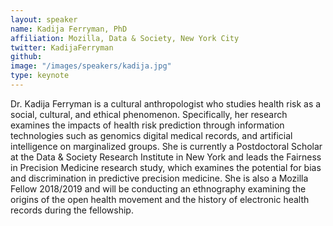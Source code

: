```yaml
---
layout: speaker
name: Kadija Ferryman, PhD
affiliation: Mozilla, Data & Society, New York City
twitter: KadijaFerryman
github: 
image: "/images/speakers/kadija.jpg"
type: keynote
---
```


Dr. Kadija Ferryman is a cultural anthropologist who studies health risk as a social, cultural, and ethical phenomenon. Specifically, her research examines the impacts of health risk prediction through information technologies such as genomics digital medical records, and artificial intelligence on marginalized groups. She is currently a Postdoctoral Scholar at the Data & Society Research Institute in New York and leads the Fairness in Precision Medicine research study, which examines the potential for bias and discrimination in predictive precision medicine. She is also a Mozilla Fellow 2018/2019 and will be conducting an ethnography examining the origins of the open health movement and the history of electronic health records during the fellowship.
